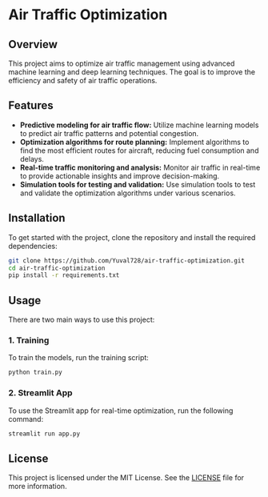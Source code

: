 # Air Traffic Optimization

## Overview
This project aims to optimize air traffic management using advanced machine learning and deep learning techniques. The goal is to improve the efficiency and safety of air traffic operations.

## Features
- **Predictive modeling for air traffic flow:** Utilize machine learning models to predict air traffic patterns and potential congestion.
- **Optimization algorithms for route planning:** Implement algorithms to find the most efficient routes for aircraft, reducing fuel consumption and delays.
- **Real-time traffic monitoring and analysis:** Monitor air traffic in real-time to provide actionable insights and improve decision-making.
- **Simulation tools for testing and validation:** Use simulation tools to test and validate the optimization algorithms under various scenarios.

## Installation
To get started with the project, clone the repository and install the required dependencies:

```bash
git clone https://github.com/Yuval728/air-traffic-optimization.git
cd air-traffic-optimization
pip install -r requirements.txt
```

## Usage
There are two main ways to use this project:

### 1. Training
To train the models, run the training script:

```bash
python train.py
```

### 2. Streamlit App
To use the Streamlit app for real-time optimization, run the following command:

```bash
streamlit run app.py
```



## License
This project is licensed under the MIT License. See the [LICENSE](LICENSE) file for more information.

